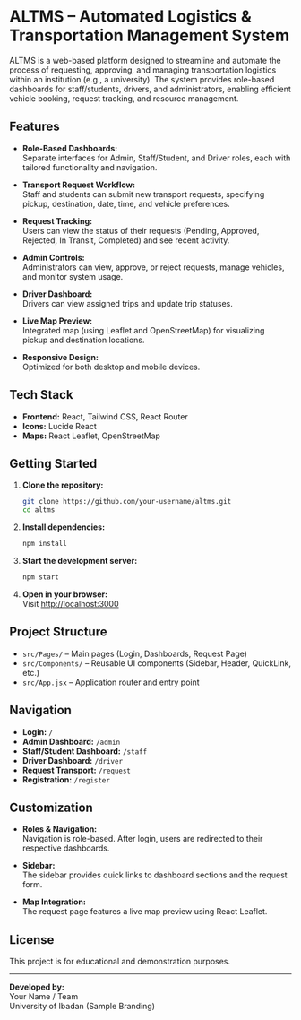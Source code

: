 # ALTMS – Automated Logistics & Transportation Management System

ALTMS is a web-based platform designed to streamline and automate the process of requesting, approving, and managing transportation logistics within an institution (e.g., a university). The system provides role-based dashboards for staff/students, drivers, and administrators, enabling efficient vehicle booking, request tracking, and resource management.

## Features

- **Role-Based Dashboards:**  
  Separate interfaces for Admin, Staff/Student, and Driver roles, each with tailored functionality and navigation.

- **Transport Request Workflow:**  
  Staff and students can submit new transport requests, specifying pickup, destination, date, time, and vehicle preferences.

- **Request Tracking:**  
  Users can view the status of their requests (Pending, Approved, Rejected, In Transit, Completed) and see recent activity.

- **Admin Controls:**  
  Administrators can view, approve, or reject requests, manage vehicles, and monitor system usage.

- **Driver Dashboard:**  
  Drivers can view assigned trips and update trip statuses.

- **Live Map Preview:**  
  Integrated map (using Leaflet and OpenStreetMap) for visualizing pickup and destination locations.

- **Responsive Design:**  
  Optimized for both desktop and mobile devices.

## Tech Stack

- **Frontend:** React, Tailwind CSS, React Router
- **Icons:** Lucide React
- **Maps:** React Leaflet, OpenStreetMap

## Getting Started

1. **Clone the repository:**
   ```sh
   git clone https://github.com/your-username/altms.git
   cd altms
   ```

2. **Install dependencies:**
   ```sh
   npm install
   ```

3. **Start the development server:**
   ```sh
   npm start
   ```

4. **Open in your browser:**  
   Visit [http://localhost:3000](http://localhost:3000)

## Project Structure

- `src/Pages/` – Main pages (Login, Dashboards, Request Page)
- `src/Components/` – Reusable UI components (Sidebar, Header, QuickLink, etc.)
- `src/App.jsx` – Application router and entry point

## Navigation

- **Login:** `/`
- **Admin Dashboard:** `/admin`
- **Staff/Student Dashboard:** `/staff`
- **Driver Dashboard:** `/driver`
- **Request Transport:** `/request`
- **Registration:** `/register`

## Customization

- **Roles & Navigation:**  
  Navigation is role-based. After login, users are redirected to their respective dashboards.

- **Sidebar:**  
  The sidebar provides quick links to dashboard sections and the request form.

- **Map Integration:**  
  The request page features a live map preview using React Leaflet.

## License

This project is for educational and demonstration purposes.

---

**Developed by:**  
Your Name / Team  
University of Ibadan (Sample Branding)
